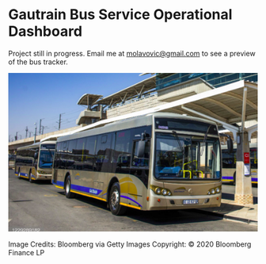 # Gautrain Bus Service Operational Dashboard
Project still in progress. Email me at molavovic@gmail.com to see a preview of the bus tracker.

![Gautrain Bus Service](/Images/2022-07-12_12-14.png)

Image Credits: Bloomberg via Getty Images Copyright: © 2020 Bloomberg Finance LP

